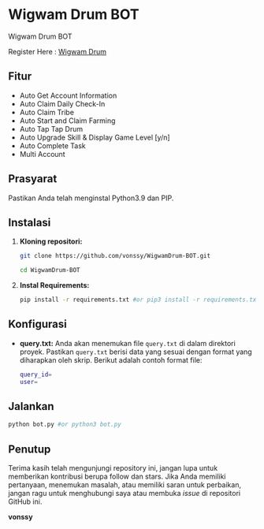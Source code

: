 # Wigwam Drum BOT
Wigwam Drum BOT

Register Here : [Wigwam Drum](https://t.me/drumtap_bot?start=1716917987706015)

## Fitur

  - Auto Get Account Information
  - Auto Claim Daily Check-In
  - Auto Claim Tribe
  - Auto Start and Claim Farming
  - Auto Tap Tap Drum
  - Auto Upgrade Skill & Display Game Level [y/n]
  - Auto Complete Task
  - Multi Account

## Prasyarat

Pastikan Anda telah menginstal Python3.9 dan PIP.

## Instalasi

1. **Kloning repositori:**
   ```bash
   git clone https://github.com/vonssy/WigwamDrum-BOT.git
   ```
   ```bash
   cd WigwamDrum-BOT
   ```

2. **Instal Requirements:**
   ```bash
   pip install -r requirements.txt #or pip3 install -r requirements.txt
   ```

## Konfigurasi

- **query.txt:** Anda akan menemukan file `query.txt` di dalam direktori proyek. Pastikan `query.txt` berisi data yang sesuai dengan format yang diharapkan oleh skrip. Berikut adalah contoh format file:

  ```bash
  query_id=
  user=
  ```

## Jalankan

```bash
python bot.py #or python3 bot.py
```

## Penutup

Terima kasih telah mengunjungi repository ini, jangan lupa untuk memberikan kontribusi berupa follow dan stars.
Jika Anda memiliki pertanyaan, menemukan masalah, atau memiliki saran untuk perbaikan, jangan ragu untuk menghubungi saya atau membuka *issue* di repositori GitHub ini.

**vonssy**
